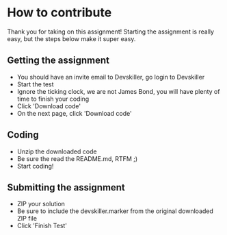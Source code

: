 # How to contribute

Thank you for taking on this assignment! Starting the assignment is really easy, but the steps below make it super easy.

## Getting the assignment

* You should have an invite email to Devskiller, go login to Devskiller
* Start the test
* Ignore the ticking clock, we are not James Bond, you will have plenty of time to finish your coding
* Click 'Download code'
* On the next page, click 'Download code'

## Coding
* Unzip the downloaded code
* Be sure the read the README.md, RTFM ;)
* Start coding!

## Submitting the assignment

* ZIP your solution
* Be sure to include the devskiller.marker from the original downloaded ZIP file
* Click 'Finish Test'
